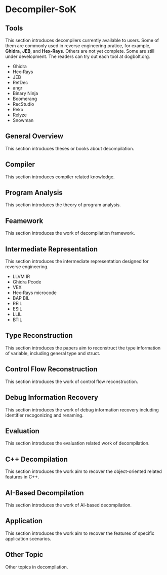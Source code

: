 # Decompiler-SoK

## Tools

This section introduces decompilers currently available to users.
Some of them are commonly used in reverse engineering pratice, for example, **Ghidra**, **JEB**, and **Hex-Rays**.
Others are not yet complete. Some are still under development.
The readers can try out each tool at dogbolt.org.

- Ghidra
- Hex-Rays
- JEB
- RetDec
- angr
- Binary Ninja
- Boomerang
- RecStudio
- Reko
- Relyze
- Snowman

## General Overview

This section introduces theses or books about decompilation.

## Compiler

This section introduces compiler related knowledge.

## Program Analysis

This section introduces the theory of program analysis.

## Feamework

This section introduces the work of decompilation framework.

## Intermediate Representation

This section introduces the intermediate representation designed for reverse engineering.

- LLVM IR
- Ghidra Pcode
- VEX
- Hex-Rays microcode
- BAP BIL
- REIL
- ESIL
- LLIL
- BTIL


## Type Reconstruction

This section introduces the papers aim to reconstruct the type information of variable, including general type and struct.

## Control Flow Reconstruction

This section introduces the work of control flow reconstruction.

## Debug Information Recovery

This section introduces the work of debug information recovery including identifier recogonizing and renaming.

## Evaluation

This section introduces the evaluation related work of decompilation.

## C++ Decompilation

This section introduces the work aim to recover the object-oriented related features in C++.

## AI-Based Decompilation

This section introduces the work of AI-based decompilation.

## Application

This section introduces the work aim to recover the features of specific application scenarios.

## Other Topic

Other topics in decompilation.


